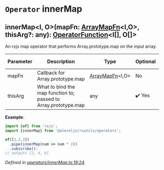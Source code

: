 # `Operator` innerMap

## innerMap\<I, O>(mapFn: [ArrayMapFn](https://github.com/Alorel/rxutils/blob/ca6c4c0/src/types/ArrayMapFn.ts#L2)\<I,O>, thisArg?: any): [OperatorFunction](https://rxjs.dev/api/index/interface/OperatorFunction)\<I[], O[]>

An rxjs map operator that performs Array.prototype.map on the input array.

| **Parameter** | **Description** | **Type** | **Optional** | **Default value** |
|---------------|-----------------|----------|--------------|-------------------|
| mapFn | Callback for Array.prototype.map | [ArrayMapFn](https://github.com/Alorel/rxutils/blob/ca6c4c0/src/types/ArrayMapFn.ts#L2)\<I,O> | No |  |
| thisArg | What to bind the map function to; passed to Array.prototype.map | any | :heavy_check_mark: Yes |  |

**Example**:
```typescript
import {of} from 'rxjs';
import {innerMap} from '@aloreljs/rxutils/operators';

of([1,2,3])
  .pipe(innerMap(num => num * 2))
  .subscribe();
// outputs [2, 4, 6]
```

*Defined in [operators/innerMap.ts:19:24](https://github.com/Alorel/rxutils/blob/ca6c4c0/src/operators/innerMap.ts#L19).*